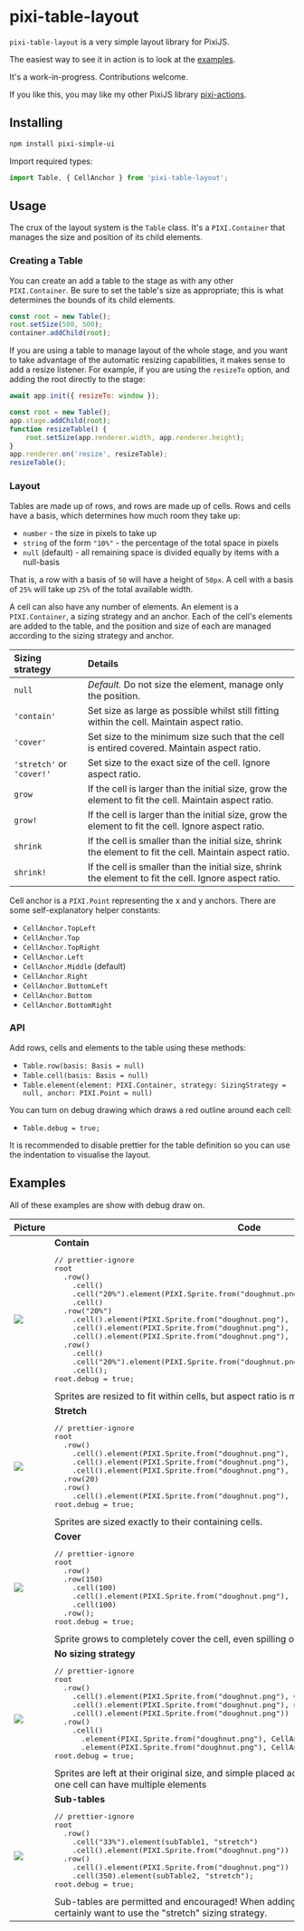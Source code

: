 # pixi-table-layout

`pixi-table-layout` is a very simple layout library for PixiJS.

The easiest way to see it in action is to look at the [examples](#examples).

It's a work-in-progress. Contributions welcome.

If you like this, you may like my other PixiJS library [pixi-actions](https://github.com/srpatel/pixi-actions).

## Installing

```bash
npm install pixi-simple-ui
```

Import required types:

```javascript
import Table, { CellAnchor } from 'pixi-table-layout';
```

## Usage

The crux of the layout system is the `Table` class. It's a `PIXI.Container` that manages the size and position of its child elements.

### Creating a Table

You can create an add a table to the stage as with any other `PIXI.Container`. Be sure to set the table's size as appropriate; this is what determines the bounds of its child elements.

```javascript
const root = new Table();
root.setSize(500, 500);
container.addChild(root);
```

If you are using a table to manage layout of the whole stage, and you want to take advantage of the automatic resizing capabilities, it makes sense to add a resize listener. For example, if you are using the `resizeTo` option, and adding the root directly to the stage:

```javascript
await app.init({ resizeTo: window });

const root = new Table();
app.stage.addChild(root);
function resizeTable() {
	root.setSize(app.renderer.width, app.renderer.height);
}
app.renderer.on('resize', resizeTable);
resizeTable();
```

### Layout

Tables are made up of rows, and rows are made up of cells. Rows and cells have a basis, which determines how much room they take up:

- `number` - the size in pixels to take up
- `string` of the form `"10%"` - the percentage of the total space in pixels
- `null` (default) - all remaining space is divided equally by items with a null-basis

That is, a row with a basis of `50` will have a height of `50px`. A cell with a basis of `25%` will take up `25%` of the total available width.

A cell can also have any number of elements. An element is a `PIXI.Container`, a sizing strategy and an anchor. Each of the cell's elements are added to the table, and the position and size of each are managed according to the sizing strategy and anchor.

| Sizing strategy| Details |
|:---|:---|
| `null` | _Default._ Do not size the element, manage only the position. |
| `'contain'` | Set size as large as possible whilst still fitting within the cell. Maintain aspect ratio. |
| `'cover'` | Set size to the minimum size such that the cell is entired covered. Maintain aspect ratio. |
| `'stretch'` or `'cover!'` | Set size to the exact size of the cell. Ignore aspect ratio. |
| `grow` | If the cell is larger than the initial size, grow the element to fit the cell. Maintain aspect ratio. |
| `grow!` | If the cell is larger than the initial size, grow the element to fit the cell. Ignore aspect ratio. |
| `shrink` | If the cell is smaller than the initial size, shrink the element to fit the cell. Maintain aspect ratio. |
| `shrink!` | If the cell is smaller than the initial size, shrink the element to fit the cell. Ignore aspect ratio. |

Cell anchor is a `PIXI.Point` representing the x and y anchors. There are some self-explanatory helper constants:

- `CellAnchor.TopLeft`
- `CellAnchor.Top`
- `CellAnchor.TopRight`
- `CellAnchor.Left`
- `CellAnchor.Middle` (default)
- `CellAnchor.Right`
- `CellAnchor.BottomLeft`
- `CellAnchor.Bottom`
- `CellAnchor.BottomRight`

### API

Add rows, cells and elements to the table using these methods:

- `Table.row(basis: Basis = null)`
- `Table.cell(basis: Basis = null)`
- `Table.element(element: PIXI.Container, strategy: SizingStrategy = null, anchor: PIXI.Point = null)`

You can turn on debug drawing which draws a red outline around each cell:

- `Table.debug = true;`

It is recommended to disable prettier for the table definition so you can use the indentation to visualise the layout.

## Examples

All of these examples are show with debug draw on.

<table>
	<thead>
		<tr>
			<th>Picture</th>
			<th>Code</th>
		</tr>
	</thead>
	<tbody>
		<tr>
			<td><img src="https://github.com/srpatel/pixi-table-layout/assets/4903502/fb31f4db-4ab5-4c34-a2ca-139d38ef855e">
</td>
			<td><b>Contain</b><pre lang="js">
// prettier-ignore
root
  .row()
    .cell()
    .cell("20%").element(PIXI.Sprite.from("doughnut.png"), "contain", CellAnchor.Top)
    .cell()
  .row("20%")
    .cell().element(PIXI.Sprite.from("doughnut.png"), "contain", CellAnchor.Left)
    .cell().element(PIXI.Sprite.from("doughnut.png"), "contain")
    .cell().element(PIXI.Sprite.from("doughnut.png"), "contain", CellAnchor.Right)
  .row()
    .cell()
    .cell("20%").element(PIXI.Sprite.from("doughnut.png"), "contain", CellAnchor.Bottom)
    .cell();
root.debug = true;</pre>
Sprites are resized to fit within cells, but aspect ratio is maintained.
</td>
		</tr>
		<tr>
			<td><img src="https://github.com/srpatel/pixi-table-layout/assets/4903502/54cb9a86-5a48-4232-9658-64b33181e438">
</td>
			<td><b>Stretch</b><pre lang="js">
// prettier-ignore
root
  .row()
    .cell().element(PIXI.Sprite.from("doughnut.png"), "stretch")
    .cell().element(PIXI.Sprite.from("doughnut.png"), "stretch")
    .cell().element(PIXI.Sprite.from("doughnut.png"), "stretch")
  .row(20)
  .row()
    .cell().element(PIXI.Sprite.from("doughnut.png"), "stretch");
root.debug = true;</pre>
Sprites are sized exactly to their containing cells.
</td>
		</tr>
		<tr>
			<td><img src="https://github.com/srpatel/pixi-table-layout/assets/4903502/11e47a93-3f7f-4831-a4b4-599d24cb5aa6">
</td>
			<td><b>Cover</b><pre lang="js">
// prettier-ignore
root
  .row()
  .row(150)
    .cell(100)
    .cell().element(PIXI.Sprite.from("doughnut.png"), "cover", CellAnchor.Top)
    .cell(100)
  .row();
root.debug = true;</pre>
Sprite grows to completely cover the cell, even spilling outside the cell's bounds.
</td>
		</tr>
		<tr>
			<td><img src="https://github.com/srpatel/pixi-table-layout/assets/4903502/cb3fbce5-c0a3-40d1-8dc1-c1b948c6216d">
</td>
			<td><b>No sizing strategy</b><pre lang="js">
// prettier-ignore
root
  .row()
    .cell().element(PIXI.Sprite.from("doughnut.png"), CellAnchor.Top)
    .cell().element(PIXI.Sprite.from("doughnut.png"), new PIXI.Point(0.2, 0.9))
    .cell().element(PIXI.Sprite.from("doughnut.png"))
  .row()
    .cell()
      .element(PIXI.Sprite.from("doughnut.png"), CellAnchor.TopLeft)
      .element(PIXI.Sprite.from("doughnut.png"), CellAnchor.BottomRight);
root.debug = true;</pre>
Sprites are left at their original size, and simple placed according to their anchors. Note that one cell can have multiple elements
</td>
		</tr>
		<tr>
			<td><img src="https://github.com/srpatel/pixi-table-layout/assets/4903502/756b7386-b501-402a-af62-5cac81b46397">
</td>
			<td><b>Sub-tables</b><pre lang="js">
// prettier-ignore
root
  .row()
    .cell("33%").element(subTable1, "stretch")
    .cell().element(PIXI.Sprite.from("doughnut.png"))
  .row()
    .cell().element(PIXI.Sprite.from("doughnut.png"))
    .cell(350).element(subTable2, "stretch");
root.debug = true;</pre>
Sub-tables are permitted and encouraged! When adding a table as an element, you almost certainly want to use the "stretch" sizing strategy.
</td>
		</tr>
	</tbody>
</table>
